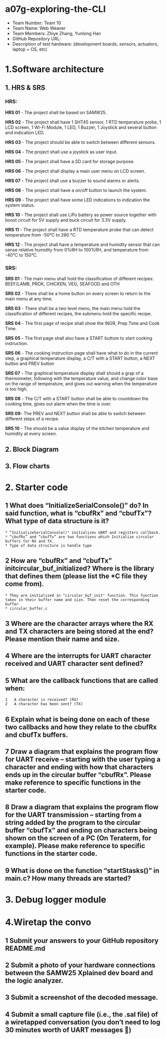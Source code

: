 # a07g-exploring-the-CLI

* Team Number: Team 10 
* Team Name: Web Weaver
* Team Members: Zhiye Zhang, Yunlong Han
* GitHub Repository URL:
* Description of test hardware: (development boards, sensors, actuators, laptop + OS, etc)

# 1.Software architecture

## 1. HRS & SRS

### HRS:
**HRS 01** - The project shall be based on SAMW25.

**HRS 02** - The project shall have 1 SHT45 sensor, 1 RTD temperature probe, 1 LCD screen, 1 Wi-Fi Module, 1 LED, 1 Buzzer, 1 Joystick and several button and indication LED.

**HRS 03** - The project should be able to switch between different sensors.

**HRS 04** - The project shall use a joystick as user input.

**HRS 05** - The project shall have a SD card for storage purpose.

**HRS 06** - The project shall display a main user menu on LCD screen.

**HRS 07** -  The project shall use a buzzer to sound alarms or alerts.

**HRS 08** - The project shall have a on/off button to launch the system.

**HRS 09** - The project shall have some LED indications to indication the system status.

**HRS 10** - The project shall use LiPo battery as power source together with boost circuit for 5V supply and buck circuit for 3.3V supply.

**HRS 11** - The project shall have a RTD temperature probe that can detect temperature from -50℃ to 280 ℃.

**HRS 12** - The project shall have a temperature and humidity sensor that can sense relative humidity from 0%RH to 100%RH, and temperature from -40℃ to 150℃. 

### SRS:
**SRS 01** - The main menu shall hold the classification of different recipes: BEEF/LAMB, PROK, CHICKEN, VEG, SEAFOOD and OTH

**SRS 02** - There shall be a home button on every screen to return to the main menu at any time.

**SRS 03** - There shall be a two level menu, the main menu hold the classification of different recipes, the submenu hold the specific recipe.

**SRS 04** - The first page of recipe shall show the INGR, Prep Time and Cook Time. 

**SRS 05** - The first page shall also have a START buttom to start cooking instruction.

**SRS 06** - The cooking instruction page shall have what to do in the current step, a graphical temperature display, a C/T with a START button, a NEXT button and PREV button

**SRS 07** - The graphical temperature display shall should a grap of a thermometer, following with the temperature value, and change color base on the range of temperature, and gives out warning when the temperature is too high. 

**SRS 08** - The C/T with a START button shall be able to countdown the cooking time, gives out alarm when the time is over.

**SRS 09**- The PREV and NEXT button shall be able to switch between different steps of a recipe.

**SRS 10** - The should be a value display of the kitchen temperature and humidity at every screen.

## 2. Block Diagram

## 3. Flow charts


# 2. Starter code

## 1	What does “InitializeSerialConsole()” do? In said function, what is “cbufRx” and “cbufTx”? What type of data structure is it? 

	* “InitializeSerialConsole()" initializes UART and registers callback. 
	* “cbufRx” and “cbufTx” are two functions which Initialize circular buffers for RX and TX.
 	* Type of data structure is handle type


## 2	How are “cbufRx” and “cbufTx” initcircular_buf_initialized? Where is the library that defines them (please list the *C file they come from). 

	* They are initialized in "circular_buf_init" function. This function takes in their buffer name and size. Then reset the corresponding buffer
 	* circular_buffer.c

## 3	Where are the character arrays where the RX and TX characters are being stored at the end? Please mention their name and size.

## 4	Where are the interrupts for UART character received and UART character sent defined? 

## 5	What are the callback functions that are called when: 
	1	A character is received? (RX) 
	2	A character has been sent? (TX) 
## 6	Explain what is being done on each of these two callbacks and how they relate to the cbufRx and cbufTx buffers. 

## 7	Draw a diagram that explains the program flow for UART receive – starting with the user typing a character and ending with how that characters ends up in the circular buffer “cbufRx”. Please make reference to specific functions in the starter code. 

## 8	Draw a diagram that explains the program flow for the UART transmission – starting from a string added by the program to the circular buffer “cbufTx” and ending on characters being shown on the screen of a PC (On Teraterm, for example). Please make reference to specific functions in the starter code. 

## 9	What is done on the function “startStasks()” in main.c? How many threads are started?

# 3. Debug logger module

# 4.Wiretap the convo

## 1	Submit your answers to your GitHub repository README.md
## 2	Submit a photo of your hardware connections between the SAMW25 Xplained dev board and the logic analyzer. 
## 3	Submit a screenshot of the decoded message.
## 4	Submit a small capture file (i.e., the .sal file) of a wiretapped conversation (you don’t need to log 30 minutes worth of UART messages 🙂)

​	
